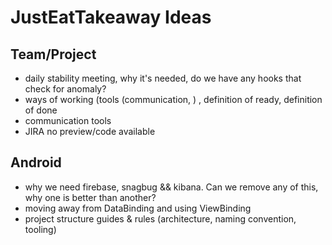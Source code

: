 # JustEatTakeaway Ideas

## Team/Project
- daily stability meeting, why it's needed, do we have any hooks that check for anomaly?
- ways of working (tools (communication, ) , definition of ready, definition of done
- communication tools
- JIRA no preview/code available 

## Android

- why we need firebase, snagbug && kibana. Can we remove any of this, why one is better than another?
- moving away from DataBinding and using ViewBinding
- project structure guides & rules (architecture, naming convention, tooling) 

